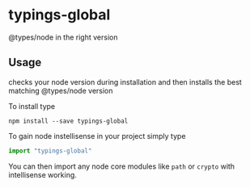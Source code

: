 # typings-global
@types/node in the right version

## Usage
checks your node version during installation and then installs the best matching @types/node version

To install type

```shell
npm install --save typings-global
```

To gain node instellisense in your project simply type

```typescript
import "typings-global"
``` 

You can then import any node core modules like `path` or `crypto` with intellisense working.
